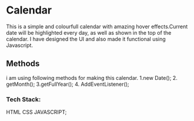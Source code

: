 # Calendar
This is a simple and colourfull calendar with amazing hover effects.Current date will be highlighted every day, 
as well as shown in the top of the calendar.
I have designed the UI and also made it functional using Javascript.

## Methods
i am using following methods for making this calendar.
1.new Date();
2. getMonth();
3.getFullYear();
4. AddEventListener();

### Tech Stack:
HTML CSS JAVASCRIPT;

